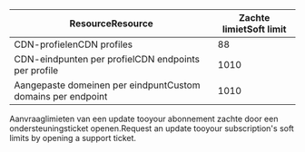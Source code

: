 
| <span data-ttu-id="dd3e8-101">Resource</span><span class="sxs-lookup"><span data-stu-id="dd3e8-101">Resource</span></span> | <span data-ttu-id="dd3e8-102">Zachte limiet</span><span class="sxs-lookup"><span data-stu-id="dd3e8-102">Soft limit</span></span> |
| --- | --- |
| <span data-ttu-id="dd3e8-103">CDN-profielen</span><span class="sxs-lookup"><span data-stu-id="dd3e8-103">CDN profiles</span></span> |<span data-ttu-id="dd3e8-104">8</span><span class="sxs-lookup"><span data-stu-id="dd3e8-104">8</span></span> |
| <span data-ttu-id="dd3e8-105">CDN-eindpunten per profiel</span><span class="sxs-lookup"><span data-stu-id="dd3e8-105">CDN endpoints per profile</span></span> |<span data-ttu-id="dd3e8-106">10</span><span class="sxs-lookup"><span data-stu-id="dd3e8-106">10</span></span> |
| <span data-ttu-id="dd3e8-107">Aangepaste domeinen per eindpunt</span><span class="sxs-lookup"><span data-stu-id="dd3e8-107">Custom domains per endpoint</span></span> |<span data-ttu-id="dd3e8-108">10</span><span class="sxs-lookup"><span data-stu-id="dd3e8-108">10</span></span> |

<span data-ttu-id="dd3e8-109">Aanvraaglimieten van een update tooyour abonnement zachte door een ondersteuningsticket openen.</span><span class="sxs-lookup"><span data-stu-id="dd3e8-109">Request an update tooyour subscription's soft limits by opening a support ticket.</span></span>

